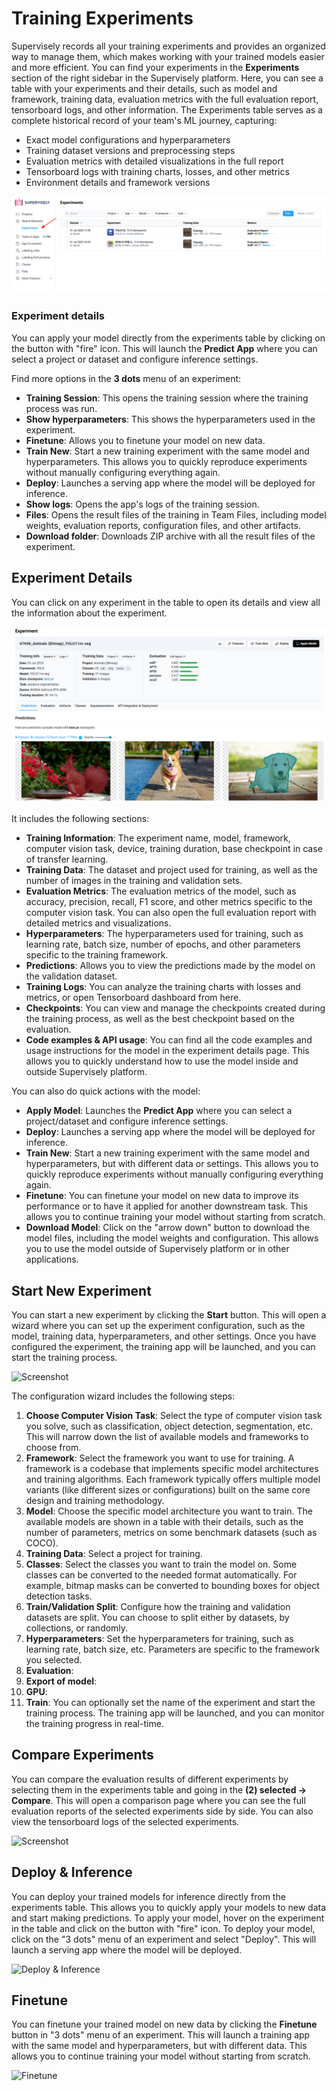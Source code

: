 # Training Experiments

Supervisely records all your training experiments and provides an organized way to manage them, which makes working with your trained models easier and more efficient. You can find your experiments in the **Experiments** section of the right sidebar in the Supervisely platform. Here, you can see a table with your experiments and their details, such as model and framework, training data, evaluation metrics with the full evaluation report, tensorboard logs, and other information. The Experiments table serves as a complete historical record of your team's ML journey, capturing:

- Exact model configurations and hyperparameters
- Training dataset versions and preprocessing steps
- Evaluation metrics with detailed visualizations in the full report
- Tensorboard logs with training charts, losses, and other metrics
- Environment details and framework versions

<!-- *You can also filter and sort the experiments by various criteria. You can also compare the evaluation results of different models and visually understand their behavior in different scenarios. You can deploy your final models directly from the experiments table, which allows you to quickly apply the models to your data. Finally, you can start a new experiment by clicking the **New Experiment** button in the top right corner of the page. This will open a form where you can set up the experiment configuration, and run the training process.* -->

![Experiment table](/.gitbook/assets/neural-networks/training/experiments.png)

### Experiment details

You can apply your model directly from the experiments table by clicking on the button with "fire" icon. This will launch the **Predict App** where you can select a project or dataset and configure inference settings.

Find more options in the **3 dots** menu of an experiment:

- **Training Session**: This opens the training session where the training process was run.
- **Show hyperparameters**: This shows the hyperparameters used in the experiment.
- **Finetune**: Allows you to finetune your model on new data.
- **Train New**: Start a new training experiment with the same model and hyperparameters. This allows you to quickly reproduce experiments without manually configuring everything again.
- **Deploy**: Launches a serving app where the model will be deployed for inference.
- **Show logs**: Opens the app's logs of the training session.
- **Files**: Opens the result files of the training in Team Files, including model weights, evaluation reports, configuration files, and other artifacts.
- **Download folder**: Downloads ZIP archive with all the result files of the experiment.

<!-- ## Motivation

Data scientists usually run dozens of training experiments, tweaking hyperparameters, trying different models, and testing various datasets to achieve optimal results. However, without proper organization, this process quickly becomes chaotic - teams waste a lot of time in searching for the best-performing models, they manually write hundreds of code scripts to compare and organize results properly, struggle to reproduce training runs, and lose track of valuable insights gained during training, unless they have an organized view of their work.

Training neural networks is a complex process that involves many steps, such as data preparation, model selection, hyperparameter tuning, evaluation, etc. It is essential to keep track of all the configurations you use in experiments, as well as the results. Supervisely Experiments provides a strategic way in addressing this complexity, representing all your training runs in an organized table. It allows you to analyze experiments in detail, compare their evaluation results, deploy the best-performing models and apply them to your data in a few clicks.


This ensures that all your team's effort isn't lost, your experiments can be reproduced months later.

[Placeholder: Diagram showing experiment details and metadata capture] -->
<!-- 
### Features

- **Experiment Tracking**: Supervisely automatically tracks all your training experiments, including the model, framework, training data, hyperparameters, the full evaluation report, and tensorboard logs.
- **Experiment Management**: You can manage your experiments, such as filtering, sorting, and searching for specific experiments.
- **Model Comparison**: You can compare the evaluation benchmark results of different models to analyze their performance and visually understand their behavior in different scenarios.
- **View Tensorboard logs**: You can view the tensorboard logs of the training process.
- **Model Deployment & Inference**: You can deploy your final models directly from the experiments table. This allows you to quickly apply the models to your data.
- **Start New Experiment**: You can start a new experiment by clicking the **New Experiment** button in the top right corner of the page. This will open a form where you can set up the experiment configuration and run the training process.
- **Continue Training**: You can continue training your trained model with new data or hyperparameters. -->

## Experiment Details

You can click on any experiment in the table to open its details and view all the information about the experiment.

![Experiment Details](/.gitbook/assets/neural-networks/training/experiment-page.png)

It includes the following sections:

- **Training Information**: The experiment name, model, framework, computer vision task, device, training duration, base checkpoint in case of transfer learning.
- **Training Data**: The dataset and project used for training, as well as the number of images in the training and validation sets.
- **Evaluation Metrics**: The evaluation metrics of the model, such as accuracy, precision, recall, F1 score, and other metrics specific to the computer vision task. You can also open the full evaluation report with detailed metrics and visualizations.
- **Hyperparameters**: The hyperparameters used for training, such as learning rate, batch size, number of epochs, and other parameters specific to the training framework.
- **Predictions**: Allows you to view the predictions made by the model on the validation dataset.
- **Training Logs**: You can analyze the training charts with losses and metrics, or open Tensorboard dashboard from here.
- **Checkpoints**: You can view and manage the checkpoints created during the training process, as well as the best checkpoint based on the evaluation.
- **Code examples & API usage**: You can find all the code examples and usage instructions for the model in the experiment details page. This allows you to quickly understand how to use the model inside and outside Supervisely platform.

You can also do quick actions with the model:

- **Apply Model**: Launches the **Predict App** where you can select a project/dataset and configure inference settings.
- **Deploy**: Launches a serving app where the model will be deployed for inference.
- **Train New**: Start a new training experiment with the same model and hyperparameters, but with different data or settings. This allows you to quickly reproduce experiments without manually configuring everything again.
- **Finetune**: You can finetune your model on new data to improve its performance or to have it applied for another downstream task. This allows you to continue training your model without starting from scratch.
- **Download Model**: Click on the "arrow down" button to download the model files, including the model weights and configuration. This allows you to use the model outside of Supervisely platform or in other applications.

## Start New Experiment

You can start a new experiment by clicking the **Start** button. This will open a wizard where you can set up the experiment configuration, such as the model, training data, hyperparameters, and other settings. Once you have configured the experiment, the training app will be launched, and you can start the training process.

![Screenshot]()

The configuration wizard includes the following steps:

1. **Choose Computer Vision Task**: Select the type of computer vision task you solve, such as classification, object detection, segmentation, etc. This will narrow down the list of available models and frameworks to choose from.
2. **Framework**: Select the framework you want to use for training. A framework is a codebase that implements specific model architectures and training algorithms. Each framework typically offers multiple model variants (like different sizes or configurations) built on the same core design and training methodology.
3. **Model**: Choose the specific model architecture you want to train. The available models are shown in a table with their details, such as the number of parameters, metrics on some benchmark datasets (such as COCO).
4. **Training Data**: Select a project for training.
5. **Classes**: Select the classes you want to train the model on. Some classes can be converted to the needed format automatically. For example, bitmap masks can be converted to bounding boxes for object detection tasks.
6. **Train/Validation Split**: Configure how the training and validation datasets are split. You can choose to split either by datasets, by collections, or randomly.
7. **Hyperparameters**: Set the hyperparameters for training, such as learning rate, batch size, etc. Parameters are specific to the framework you selected.
8. **Evaluation**: 
9. **Export of model**:
10. **GPU**:
11. **Train**: You can optionally set the name of the experiment and start the training process. The training app will be launched, and you can monitor the training progress in real-time.

## Compare Experiments

You can compare the evaluation results of different experiments by selecting them in the experiments table and going in the **(2) selected -> Compare**. This will open a comparison page where you can see the full evaluation reports of the selected experiments side by side. You can also view the tensorboard logs of the selected experiments.

![Screenshot]()

## Deploy & Inference

You can deploy your trained models for inference directly from the experiments table. This allows you to quickly apply your models to new data and start making predictions. To apply your model, hover on the experiment in the table and click on the button with "fire" icon. To deploy your model, click on the "3 dots" menu of an experiment and select "Deploy". This will launch a serving app where the model will be deployed.

![Deploy & Inference](/.gitbook/assets/neural-networks/training/deploy-inference.png)

## Finetune

You can finetune your trained model on new data by clicking the **Finetune** button in "3 dots" menu of an experiment. This will launch a training app with the same model and hyperparameters, but with different data. This allows you to continue training your model without starting from scratch.

![Finetune](/.gitbook/assets/neural-networks/training/finetune.png)